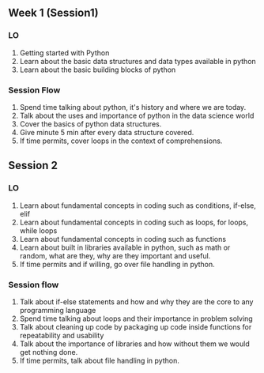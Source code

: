 ## Week 1 (Session1)

### LO
1. Getting started with Python
2. Learn about the basic data structures and data types available in python
3. Learn about the basic building blocks of python


### Session Flow
1. Spend time talking about python, it's history and where we are today.
2. Talk about the uses and importance of python in the data science world
3. Cover the basics of python data structures. 
4. Give minute 5 min after every data structure covered. 
5. If time permits, cover loops in the context of comprehensions.

## Session 2

### LO
1. Learn about fundamental concepts in coding such as conditions, if-else, elif 
2. Learn about fundamental concepts in coding such as loops, for loops, while loops
3. Learn about fundamental concepts in coding such as functions
4. Learn about built in libraries available in python, such as math or random, what are they, why are they important and useful.
5. If time permits and if willing, go over file handling in python. 



### Session flow
1. Talk about if-else statements and how and why they are the core to any programming language 
2. Spend time talking about loops and their importance in problem solving
3. Talk about cleaning up code by packaging up code inside functions for repeatability and usability
4. Talk about the importance of libraries and how without them we would get nothing done.
5. If time permits, talk about file handling in python.

